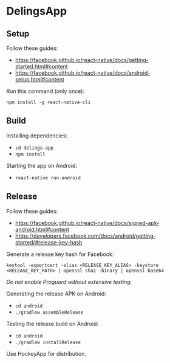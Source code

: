 # DelingsApp

## Setup
Follow these guides:
- https://facebook.github.io/react-native/docs/getting-started.html#content
- https://facebook.github.io/react-native/docs/android-setup.html#content

Run this command (only once):
```
npm install -g react-native-cli
```

## Build
Installing dependencies:
- `cd delings-app`
- `npm install`

Starting the app on Android:
- `react-native run-android`

## Release
Follow these guides:
- https://facebook.github.io/react-native/docs/signed-apk-android.html#content
- https://developers.facebook.com/docs/android/getting-started/#release-key-hash

Generate a release key hash for Facebook:
```
keytool -exportcert -alias <RELEASE_KEY_ALIAS> -keystore <RELEASE_KEY_PATH> | openssl sha1 -binary | openssl base64
```

*Do not enable Proguard without extensive testing.*

Generating the release APK on Android:
- `cd android`
- `./gradlew assembleRelease`

Testing the release build on Android:
- `cd android`
- `./gradlew installRelease`

Use HockeyApp for distribution.
